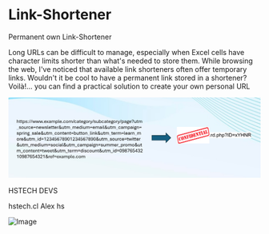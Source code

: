 # Link-Shortener
 Permanent own Link-Shortener

Long URLs can be difficult to manage, especially when Excel cells have character limits shorter than what's needed to store them. While browsing the web, I've noticed that available link shorteners often offer temporary links. Wouldn't it be cool to have a permanent link stored in a shortener? Voilà!... you can find a practical solution to create your own personal URL


![Image](https://github.com/Alexanderh1988/Permanent-Link-Shortener/blob/main/sample.png?raw=true)

 HSTECH DEVS

 hstech.cl
 Alex hs

![Image](https://hstech.cl/assets/img/logohstech.png?raw=true)
